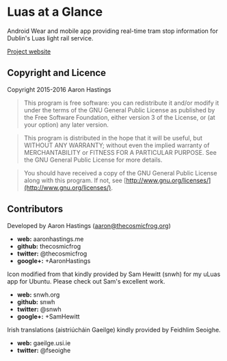 # Luas at a Glance

Android Wear and mobile app providing real-time tram stop information for Dublin's Luas light rail service. 

[Project website](https://luasataglance.thecosmicfrog.org)

## Copyright and Licence

Copyright 2015-2016 Aaron Hastings

>This program is free software: you can redistribute it and/or modify
>it under the terms of the GNU General Public License as published by
>the Free Software Foundation, either version 3 of the License, or
>(at your option) any later version.

>This program is distributed in the hope that it will be useful,
>but WITHOUT ANY WARRANTY; without even the implied warranty of
>MERCHANTABILITY or FITNESS FOR A PARTICULAR PURPOSE.  See the
>GNU General Public License for more details.

>You should have received a copy of the GNU General Public License
>along with this program.  If not, see [http://www.gnu.org/licenses/](http://www.gnu.org/licenses/).

## Contributors

Developed by Aaron Hastings (aaron@thecosmicfrog.org)
* __web:__     aaronhastings.me
* __github:__  thecosmicfrog
* __twitter:__ @thecosmicfrog
* __google+:__ +AaronHastings


Icon modified from that kindly provided by Sam Hewitt (snwh) for my uLuas app for Ubuntu. Please check out Sam's excellent work.
* __web:__     snwh.org
* __github:__  snwh
* __twitter:__ @snwh
* __google+:__ +SamHewitt


Irish translations (aistriúcháin Gaeilge) kindly provided by Feidhlim Seoighe.
* __web:__     gaeilge.usi.ie
* __twitter:__ @fseoighe

